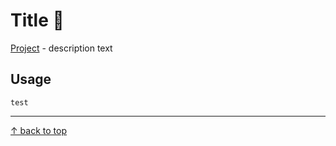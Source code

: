# Title 🌱

[Project](https://forem.com) - description text

## Usage

```
test
```

---

[↑ back to top](#forem)

